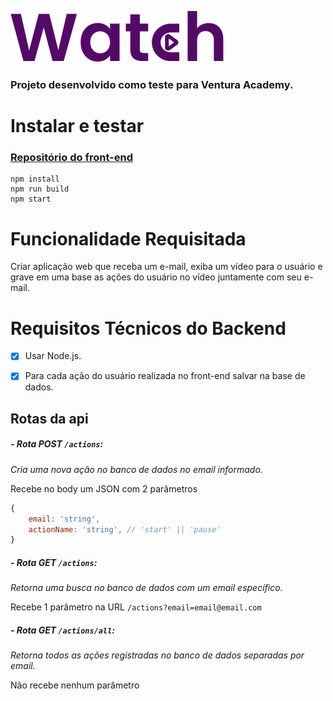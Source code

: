 ![Logo](https://github.com/FelipeDecome/ventura-academy-test/blob/master/src/assets/images/Logo.svg)

### Projeto desenvolvido como teste para Ventura Academy. 

# Instalar e testar

### [Repositório do front-end](https://github.com/FelipeDecome/ventura-academy-test)

```console
npm install
npm run build
npm start
```
# Funcionalidade Requisitada

Criar aplicação web que receba um e-mail, exiba um vídeo para o usuário e grave em uma
base as ações do usuário no vídeo juntamente com seu e-mail.

# Requisitos Técnicos do Backend

- [x] Usar Node.js.
- [x] Para cada ação do usuário realizada no front-end salvar na base de dados.


## Rotas da api

##### - Rota **POST** `/actions`:
*Cria uma nova ação no banco de dados no email informado.*

Recebe no body um JSON com 2 parâmetros
```javascript
{
    email: 'string',
    actionName: 'string', // 'start' || 'pause'
}
```

##### - Rota **GET** `/actions`:
*Retorna uma busca no banco de dados com um email específico.*

Recebe 1 parâmetro na URL
`/actions?email=email@email.com`


##### - Rota **GET** `/actions/all`:
*Retorna todos as ações registradas no banco de dados separadas por email.*

Não recebe nenhum parâmetro

